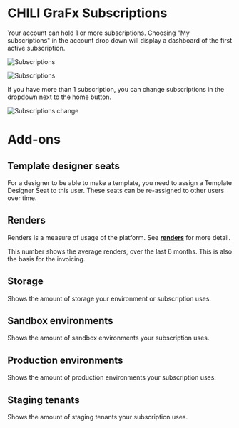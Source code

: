 # CHILI GraFx Subscriptions

Your account can hold 1 or more subscriptions. Choosing "My subscriptions" in the account drop down will display a dashboard of the first active subscription.

![Subscriptions](https://chilipublishdocs.imgix.net/CHILI_GraFx/mysubscription_summary.png)

![Subscriptions](https://chilipublishdocs.imgix.net/CHILI_GraFx/mysubscription_addons.png)

If you have more than 1 subscription, you can change subscriptions in the dropdown next to the home button.

![Subscriptions change](https://chilipublishdocs.imgix.net/CHILI_GraFx/myaccount4.png?w=830&q=80)

# Add-ons

## Template designer seats

For a designer to be able to make a template, you need to assign a Template Designer Seat to this user. These seats can be re-assigned to other users over time.

## Renders

Renders is a measure of usage of the platform. See [**renders**](/CHILI_GraFx/concepts/renders/) for more detail.

This number shows the average renders, over the last 6 months. This is also the basis for the invoicing.

## Storage

Shows the amount of storage your environment or subscription uses.

## Sandbox environments

Shows the amount of sandbox environments your subscription uses.

## Production environments

Shows the amount of production environments your subscription uses.

## Staging tenants

Shows the amount of staging tenants your subscription uses.